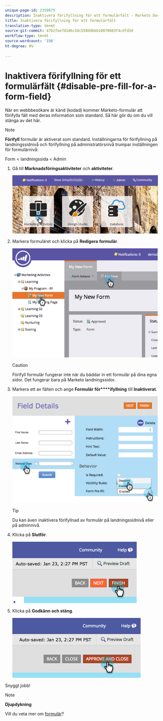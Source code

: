 ```yaml
---
unique-page-id: 2359675
description: Inaktivera förifyllning för ett formulärfält - Marketo Docs - Produktdokumentation
title: Inaktivera förifyllning för ett formulärfält
translation-type: tm+mt
source-git-commit: 47b2fee7d146c3dc558d4bbb10070683f4cdfd3d
workflow-type: tm+mt
source-wordcount: '156'
ht-degree: 0%

---
```



# Inaktivera förifyllning för ett formulärfält {#disable-pre-fill-for-a-form-field}

När en webbbesökare är känd (kodad) kommer Marketo-formulär att förifylla fält med deras information som standard. Så här gör du om du vill stänga av det här.

>[!NOTE]
>
>**Förifyll** formulär är aktiverat som standard. Inställningarna för förifyllning på landningssidnivå och förifyllning på administratörsnivå trumpar inställningen för formulärnivå:
>
>Form &lt; landningssida &lt; Admin

1. Gå till **Marknadsföringsaktiviteter** och **aktiviteter**.

   ![](assets/login-marketing-activities-7.png)

1. Markera formuläret och klicka på **Redigera** **formulär**.

   ![](assets/image2014-9-15-14-3a26-3a46.png)

   >[!CAUTION]
   >
   >Förifyll formulär fungerar inte när du bäddar in ett formulär på dina egna sidor. Det fungerar bara på Marketo landningssidor.

1. Markera ett av fälten och ange **Formulär** **för****ifyllning** till **Inaktiverat**.

   ![](assets/image2014-9-15-14-3a26-3a54.png)

   >[!TIP]
   >
   >Du kan även inaktivera förifyllnad av formulär på landningssidnivå eller på adminnivå.

1. Klicka på **Slutför**.

   ![](assets/image2014-9-15-14-3a27-3a1.png)

1. Klicka på **Godkänn och stäng**.

   ![](assets/image2014-9-15-14-3a27-3a6.png)

Snyggt jobb!

>[!NOTE]
>
>**Djupdykning**
>
>Vill du veta mer om [formulär](http://docs.marketo.com/display/docs/forms)?

